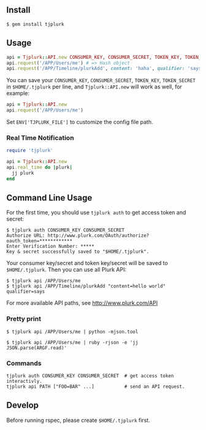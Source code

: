 ## Install

```
$ gem install tjplurk
```

## Usage

```ruby
api = Tjplurk::API.new CONSUMER_KEY, CONSUMER_SECRET, TOKEN_KEY, TOKEN_SECRET
api.request('/APP/Users/me') # => Hash object
api.request('/APP/Timeline/plurkAdd', content: 'haha', qualifier: 'says') # => Hash object
```

You can save your `CONSUMER_KEY`, `CONSUMER_SECRET`, `TOKEN_KEY`, `TOKEN_SECRET` in `$HOME/.tjplurk` per line, and `Tjplurk::API.new` will work as well, for example:

```ruby
api = Tjplurk::API.new
api.request('/APP/Users/me')
```

Set `ENV['TJPLURK_FILE']` to customize the config file path.

### Real Time Notification

```ruby
require 'tjplurk'

api = Tjplurk::API.new
api.real_time do |plurk|
  jj plurk
end
```

## Command Line Usage

For the first time, you should use `tjplurk auth` to get access token and secret:

```
$ tjplurk auth CONSUMER_KEY CONSUMER_SECRET
Authorize URL: http://www.plurk.com/OAuth/authorize?oauth_token=************
Enter Verification Number: *****
Key & secret successfully saved to "$HOME/.tjplurk".
```

Your consumer key/secret and token key/secret will be saved to `$HOME/.tjplurk`. Then you can use all Plurk API:

```
$ tjplurk api /APP/Users/me
$ tjplurk api /APP/Timeline/plurkAdd "content=hello world" qualifier=says
```

For more available API paths, see http://www.plurk.com/API

### Pretty print

```
$ tjplurk api /APP/Users/me | python -mjson.tool
```

```
$ tjplurk api /APP/Users/me | ruby -rjson -e 'jj JSON.parse(ARGF.read)'
```

### Commands

```
tjplurk auth CONSUMER_KEY CONSUMER_SECRET  # get access token interactivly.
tjplurk api PATH ["FOO=BAR" ...]           # send an API request.
```

## Develop

Before running rspec, please create `$HOME/.tjplurk` first.